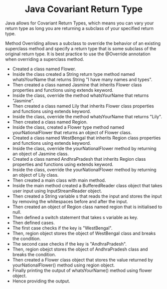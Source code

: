 <h1 align="center">Java Covariant Return Type</h1>

Java allows for Covariant Return Types, which means you can vary your return type as long you are returning a subclass of your specified return type.

Method Overriding allows a subclass to override the behavior of an existing superclass method and specify a return type that is some subclass of the original return type. It is best practice to use the @Override annotation when overriding a superclass method.

- Created a class named Flower.
- Inside the class created a String return type method named whatsYourName that returns String "I have many names and types".
- Then created a class named Jasmine that inherits Flower class properties and functions using extends keyword.
- Inside the class, override the method whatsYourName that returns "Jasmine".
- Then created a class named Lily that inherits Flower class properties and functions using extends keyword.
- Inside the class, override the method whatsYourName that returns "Lily".
- Then created a class named Region.
- Inside the class, created a Flower type method named yourNationalFlower that returns an object of Flower class.
- Created a class named WestBengal that inherits Region class properties and functions using extends keyword.
- Inside the class, override the yourNationalFlower method by returning an object of Jasmine class.
- Created a class named AndhraPradesh that inherits Region class properties and functions using extends keyword.
- Inside the class, override the yourNationalFlower method by returning an object of Lily class.
- Then created a main class with main method.
- Inside the main method created a BufferedReader class object that takes user input using InputStreamReader object.
- Then created a String variable s that reads the input and stores the input by removing the whitespaces before and after the input.
- Then created an object of Region class named region that is initialised to null.
- Then defined a switch statement that takes s variable as key.
- Then defined cases.
- The first case checks if the key is "WestBengal".
- Then, region object stores the object of WestBengal class and breaks the condition.
- The second case checks if the key is "AndhraPradesh".
- Then, region obejct stores the object of AndhraPradesh class and breaks the condition.
- Then created a Flower class object that stores the value returned by yourNationalFlower() method using region object.
- Finally printing the output of whatsYourName() method using flower object.
- Hence providing the output.

